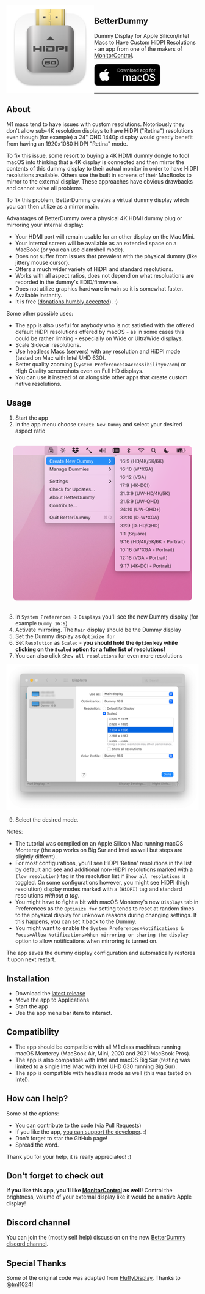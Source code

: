 <img src=".github/Icon-1024.png" width="230" alt="App icon" align="left"/>

<div>
<h2>BetterDummy</h2>
<p>Dummy Display for Apple Silicon/Intel Macs to Have Custom HiDPI Resolutions - an app from one of the makers of <a href="https://github.com/MonitorControl/MonitorControl">MonitorControl</a>.<p>
<a href="https://github.com/waydabber/BetterDummy/releases"><img src=".github/macos_badge_noborder.png" width="175" alt="Download for macOS"/></a>
</div>

<hr>

## About

M1 macs tend to have issues with custom resolutions. Notoriously they don't allow sub-4K resolution displays to have HiDPI ("Retina") resolutions even though (for example) a 24" QHD 1440p display would greatly benefit from having an 1920x1080 HiDPI "Retina" mode.

To fix this issue, some resort to buying a 4K HDMI dummy dongle to fool macOS into thinking that a 4K display is connected and then mirror the contents of this dummy display to their actual monitor in order to have HiDPI resolutions available. Others use the built in screens of their MacBooks to mirror to the external display. These approaches have obvious drawbacks and cannot solve all problems.

To fix this problem, BetterDummy creates a virtual dummy display which you can then utilize as a mirror main.

Advantages of BetterDummy over a physical 4K HDMI dummy plug or mirroring your internal display:

- Your HDMI port will remain usable for an other display on the Mac Mini.
- Your internal screen will be available as an extended space on a MacBook (or you can use clamshell mode).
- Does not suffer from issues that prevalent with the physical dummy (like jittery mouse cursor).
- Offers a much wider variety of HiDPI and standard resolutions.
- Works with all aspect ratios, does not depend on what resoluations are recorded in the dummy's EDID/firmware.
- Does not utilize graphics hardware in vain so it is somewhat faster.
- Available instantly.
- It is free ([donations humbly accepted](https://opencollective.com/betterdummy)). :)

Some other possible uses:

- The app is also useful for anybody who is not satisfied with the offered default HiDPI resolutions offered by macOS - as in some cases this could be rather limiting - especially on Wide or UltraWide displays.
- Scale Sidecar resolutions.
- Use headless Macs (servers) with any resolution and HiDPI mode (tested on Mac with Intel UHD 630).
- Better quality zooming (`System Preferences`»`Accessibility`»`Zoom`) or High Quality screenshots even on Full HD displays.
- You can use it instead of or alongside other apps that create custom native resolutions.

## Usage

1. Start the app
1. In the app menu choose `Create New Dummy` and select your desired aspect ratio
<br/>
<div align="center">
<img src=".github/menu.png" width="469"/>
</div>
<br/>
  
3. In `System Preferences` -> `Displays` you'll see the new Dummy display (for example `Dummy 16:9`)
4. Activate mirroring. The `Main` display should be the Dummy display
5. Set the Dummy display as `Optimize for`
6. Set `Resolution` as `Scaled` - **you should hold the `Option` key while clicking on the `Scaled` option for a fuller list of resolutions!**
7. You can also click `Show all resolutions` for even more resolutions

<div align="center">
<img src=".github/displayprefs.png" width="550"/>
</div>

9. Select the desired mode.

Notes:

- The tutorial was compiled on an Apple Silicon Mac running macOS Monterey (the app works on Big Sur and Intel as well but steps are slightly differnt).
- For most configurations, you'll see HiDPI 'Retina' resolutions in the list by default and see and additional non-HiDPI resolutions marked with a `(low resolution)` tag in the resolution list if `Show all resolutions` is toggled. On some configurations however, you might see HiDPI (high resolution) display modes marked with a `(HiDPI)` tag and standard resolutions _without a tag_.
- You might have to fight a bit with macOS Monterey's new `Displays` tab in Preferences as the `Optimize for` setting tends to reset at random times to the physical display for unknown reasons during changing settings. If this happens, you can set it back to the Dummy.
- You might want to enable the `System Preferences`»`Notifications & Focus`»`Allow Notifications`»`When mirroring or sharing the display` option to allow notifications when mirroring is turned on.

The app saves the dummy display configuration and automatically restores it upon next restart.

## Installation

- Download the [latest release](https://github.com/waydabber/BetterDummy/releases)
- Move the app to Applications
- Start the app
- Use the app menu bar item to interact.

## Compatibility

- The app should be compatible with all M1 class machines running macOS Monterey (MacBook Air, Mini, 2020 and 2021 MacBook Pros).
- The app is also compatible with Intel and macOS Big Sur (testing was limited to a single Intel Mac with Intel UHD 630 running Big Sur).
- The app is compatible with headless mode as well (this was tested on Intel).

## How can I help?

Some of the options:

- You can contribute to the code (via Pull Requests)
- If you like the app, [you can support the developer](https://opencollective.com/betterdummy/donate). :)
- Don't forget to star the GitHub page!
- Spread the word.

Thank you for your help, it is really appreciated! :)

## Don't forget to check out

**If you like this app, you'll like [MonitorControl](https://monitorcontrol.app) as well!** Control the brightness, volume of your external display like it would be a native Apple display!

## Discord channel

You can join the (mostly self help) discussion on the new [BetterDummy discord channel](https://discord.gg/aKe5yCWXSp).

## Special Thanks

Some of the original code was adapted from [FluffyDisplay](https://github.com/tml1024/FluffyDisplay). Thanks to [@tml1024](https://github.com/tml1024)!

